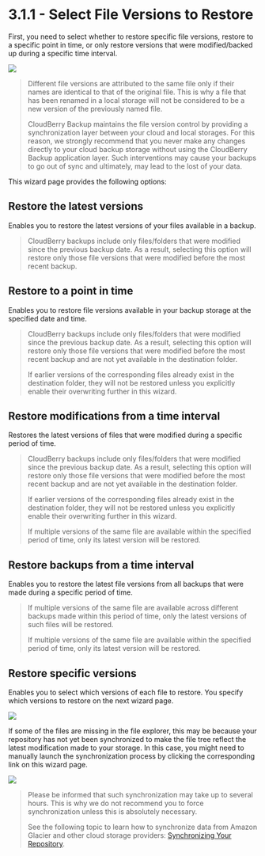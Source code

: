 # 3.1.1 - Select File Versions to Restore

First, you need to select whether to restore specific file versions, restore to a specific point in time, or only restore versions that were modified/backed up during a specific time interval.

![](https://github.com/robertzakiev/gitbook/tree/703d9f96af3546d5a85e17cd24df8e3834d130e4/assets/select-file-versions-to-restore.png)

> Different file versions are attributed to the same file only if their names are identical to that of the original file. This is why a file that has been renamed in a local storage will not be considered to be a new version of the previously named file.
>
> CloudBerry Backup maintains the file version control by providing a synchronization layer between your cloud and local storages. For this reason, we strongly recommend that you never make any changes directly to your cloud backup storage without using the CloudBerry Backup application layer. Such interventions may cause your backups to go out of sync and ultimately, may lead to the lost of your data.

This wizard page provides the following options:

## **Restore the latest versions**

Enables you to restore the latest versions of your files available in a backup.

> CloudBerry backups include only files/folders that were modified since the previous backup date. As a result, selecting this option will restore only those file versions that were modified before the most recent backup.

## ​**Restore to a point in time**

Enables you to restore file versions available in your backup storage at the specified date and time.

> CloudBerry backups include only files/folders that were modified since the previous backup date. As a result, selecting this option will restore only those file versions that were modified before the most recent backup and are not yet available in the destination folder.
>
> If earlier versions of the corresponding files already exist in the destination folder, they will not be restored unless you explicitly enable their overwriting further in this wizard.

## **Restore modifications from a time interval**

Restores the latest versions of files that were modified during a specific period of time.

> CloudBerry backups include only files/folders that were modified since the previous backup date. As a result, selecting this option will restore only those file versions that were modified before the most recent backup and are not yet available in the destination folder.
>
> If earlier versions of the corresponding files already exist in the destination folder, they will not be restored unless you explicitly enable their overwriting further in this wizard.
>
> If multiple versions of the same file are available within the specified period of time, only its latest version will be restored.

## **Restore backups from a time interval**

Enables you to restore the latest file versions from all backups that were made during a specific period of time.

> If multiple versions of the same file are available across different backups made within this period of time, only the latest versions of such files will be restored.
>
> If multiple versions of the same file are available within the specified period of time, only its latest version will be restored.

## **Restore specific versions**

Enables you to select which versions of each file to restore. You specify which versions to restore on the next wizard page.

![](https://github.com/robertzakiev/gitbook/tree/703d9f96af3546d5a85e17cd24df8e3834d130e4/assets/restore-specific-versions.png)

If some of the files are missing in the file explorer, this may be because your repository has not yet been synchronized to make the file tree reflect the latest modification made to your storage. In this case, you might need to manually launch the synchronization process by clicking the corresponding link on this wizard page.

![](https://github.com/robertzakiev/gitbook/tree/703d9f96af3546d5a85e17cd24df8e3834d130e4/assets/synchronize-repository-dialog-window.png)

> Please be informed that such synchronization may take up to several hours. This is why we do not recommend you to force synchronization unless this is absolutely necessary.
>
> See the following topic to learn how to synchronize data from Amazon Glacier and other cloud storage providers: [Synchronizing Your Repository](../../concepts/making-the-file-tree-display-missing-backup-files.md).

